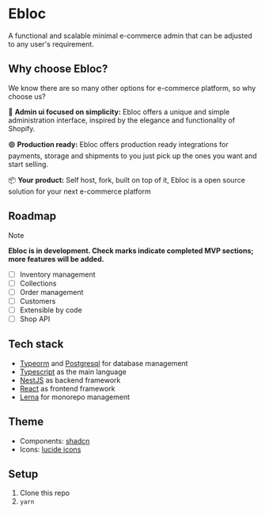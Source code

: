 # Ebloc

A functional and scalable minimal e-commerce admin that can be adjusted to any user's requirement.

## Why choose Ebloc?

We know there are so many other options for e-commerce platform, so why choose us?

🎨 **Admin ui focused on simplicity:** Ebloc offers a unique and simple administration interface, inspired by the elegance and functionality of Shopify.

🟢 **Production ready:** Ebloc offers production ready integrations for payments, storage and shipments to you just pick up the ones you want and start selling.

📦 **Your product:** Self host, fork, built on top of it, Ebloc is a open source solution for your next e-commerce platform

## Roadmap
> [!NOTE]
> **Ebloc is in development. Check marks indicate completed MVP sections; more features will be added.**

- [ ] Inventory management
- [ ] Collections
- [ ] Order management
- [ ] Customers
- [ ] Extensible by code
- [ ] Shop API

## Tech stack

- [Typeorm](https://typeorm.io/) and [Postgresql](https://postgresql.org/) for database management
- [Typescript](https://www.typescriptlang.org/) as the main language
- [NestJS](https://nestjs.com/) as backend framework
- [React](https://react.dev/) as frontend framework
- [Lerna](https://lerna.js.org/) for monorepo management

## Theme
- Components: [shadcn](https://ui.shadcn.com/)
- Icons: [lucide icons](https://lucide.dev/)

## Setup

1. Clone this repo
2. `yarn`
